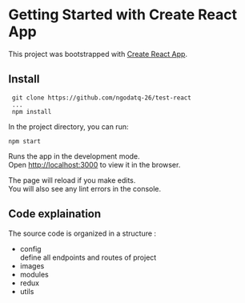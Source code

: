 # Getting Started with Create React App

This project was bootstrapped with [Create React App](https://github.com/facebook/create-react-app).

## Install
```
 git clone https://github.com/ngodatq-26/test-react
 ...
 npm install
```

In the project directory, you can run:

```
npm start
```

Runs the app in the development mode.\
Open [http://localhost:3000](http://localhost:3000) to view it in the browser.

The page will reload if you make edits.\
You will also see any lint errors in the console.

## Code explaination

The source code is organized in a structure :
<ul>
 <li>config</li> define all endpoints and routes of project
 <li>images</li>
 <li>modules</li>
 <li>redux</li>
 <li>utils</li>
</ul> 





